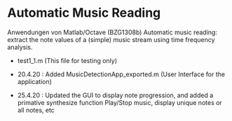 # Automatic Music Reading


Anwendungen von Matlab/Octave (BZG1308b)
Automatic music reading: extract the note values of a (simple) music stream using time frequency analysis.

- test1_1.m  (This file for testing only)

- 20.4.20 : Added MusicDetectionApp_exported.m (User Interface for the application)

- 25.4.20  : Updated the GUI to display note progression, and added a primative synthesize function
             Play/Stop music, display unique notes or all notes, etc
